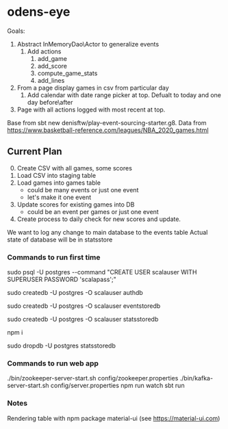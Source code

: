 # odens-eye

Goals:
1. Abstract InMemoryDao\Actor to generalize events
    1. Add actions
        1. add_game
        2. add_score
        3. compute_game_stats
        4. add_lines 
2. From a page display games in csv from particular day
    1. Add calendar with date range picker at top.  Defualt to today
    and one day before\after
3. Page with all actions logged with most recent at top.

Base from sbt new denisftw/play-event-sourcing-starter.g8.
Data from https://www.basketball-reference.com/leagues/NBA_2020_games.html

## Current Plan
0. Create CSV with all games, some scores
1. Load CSV into staging table
2. Load games into games table
    - could be many events or just one event
    - let's make it one event
3. Update scores for existing games into DB
    - could be an event per games or just one event
4. Create process to daily check for new scores and update.

We want to log any change to main database to the events table
Actual state of database will be in statsstore


### Commands to run first time
sudo psql -U postgres --command "CREATE USER scalauser WITH SUPERUSER PASSWORD 'scalapass';"

sudo createdb -U postgres -O scalauser authdb

sudo createdb -U postgres -O scalauser eventstoredb

sudo createdb -U postgres -O scalauser statsstoredb

npm i

sudo dropdb -U postgres statsstoredb


### Commands to run web app
./bin/zookeeper-server-start.sh config/zookeeper.properties
./bin/kafka-server-start.sh config/server.properties
npm run watch
sbt run


### Notes
Rendering table with npm package material-ui (see https://material-ui.com)


